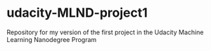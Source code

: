 # udacity-MLND-project1
Repository for my version of the first project in the Udacity Machine Learning Nanodegree Program
